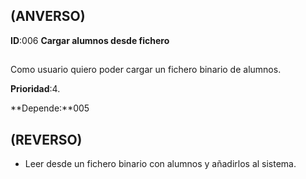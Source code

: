 ## (ANVERSO)

**ID**:006 **Cargar alumnos desde fichero**

##

Como usuario quiero poder cargar un fichero binario de alumnos.

**Prioridad**:4.

**Depende:**005


##

## (REVERSO)

* Leer desde un fichero binario con alumnos y añadirlos al sistema.

